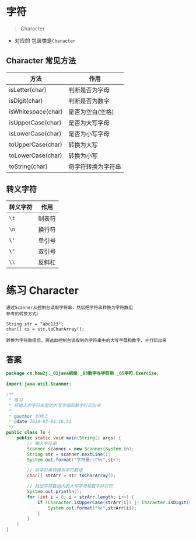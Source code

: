 # 字符
> Character

* 对应的 包装类是```Character```

## Character 常见方法

| 方法 | 作用 |
|---|---|
| isLetter(char) | 判断是否为字母 |
| isDigit(char) | 判断是否为数字 |
| isWhitespace(char) | 是否为空白(空格) |
| isUpperCase(char) | 是否为大写字母 |
| isLowerCase(char) | 是否为小写字母 |
| toUpperCase(char) | 转换为大写 |
| toLowerCase(char) | 转换为小写 |
| toString(char) | 将字符转换为字符串 |

## 转义字符

| 转义字符 | 作用 |
|---|---|
| ```\t``` | 制表符 |
| ```\n``` | 换行符 |
| ```\'``` | 单引号 |
| ```\"``` | 双引号 |
| ```\\``` | 反斜杠 |

# 练习 Character

```text
通过Scanner从控制台读取字符串，然后把字符串转换为字符数组
参考的转换方式:
 
String str = "abc123";
char[] cs = str.toCharArray(); 

转换为字符数组后，筛选出控制台读取到的字符串中的大写字母和数字，并打印出来 
```

## 答案

```java
package cn.how2j._01java初级._08数字与字符串._05字符.Exercise;

import java.util.Scanner;

/**
 * 练习
 * 将输入的字符串里的大写字母和数字打印出来
 *
 * @author 彭继工
 * @date 2020-03-08:18:51
 */
public class To {
    public static void main(String[] args) {
        // 输入字符串
        Scanner scanner = new Scanner(System.in);
        String str = scanner.nextLine();
        System.out.format("字符是:\t%s",str);

        // 将字符串转换为字符数组
        char[] strArr = str.toCharArray();

        // 找出字符数组内的大写字母和数字并打印
        System.out.println();
        for (int i = 0; i < strArr.length; i++) {
            if (Character.isUpperCase(strArr[i]) || Character.isDigit(strArr[i])) {
                System.out.format("%c",strArr[i]);
            }
        }
    }
}
```